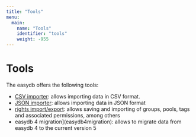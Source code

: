 ```yaml
---
title: "Tools"
menu:
  main:
    name: "Tools"
    identifier: "tools"
    weight: -955
---
```

# Tools

The easydb offers the following tools:

- [CSV importer](csvimport): allows importing data in CSV format.
- [JSON importer](jsonimport): allows importing data in JSON format
- [rights import/export](rightsimexport): allows saving and importing of groups, pools, tags and associated permissions, among others
- easydb 4 migration](easydb4migration): allows to migrate data from easydb 4 to the current version 5

